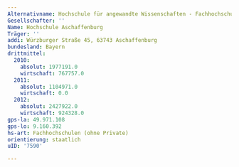 ```yaml
---
Alternativname: Hochschule für angewandte Wissenschaften - Fachhochschule Aschaffenburg
Gesellschafter: ''
Name: Hochschule Aschaffenburg
Träger: ''
addi: Würzburger Straße 45, 63743 Aschaffenburg
bundesland: Bayern
drittmittel:
  2010:
    absolut: 1977191.0
    wirtschaft: 767757.0
  2011:
    absolut: 1104971.0
    wirtschaft: 0.0
  2012:
    absolut: 2427922.0
    wirtschaft: 924328.0
gps-la: 49.971.108
gps-lo: 9.160.392
hs-art: Fachhochschulen (ohne Private)
orientierung: staatlich
uID: '7590'

---
```


